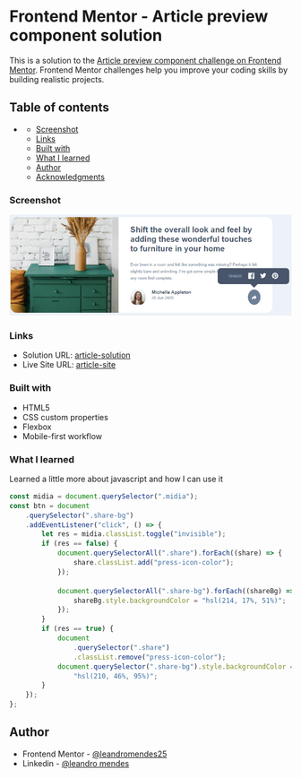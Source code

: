 # Frontend Mentor - Article preview component solution

This is a solution to the [Article preview component challenge on Frontend Mentor](https://www.frontendmentor.io/challenges/article-preview-component-dYBN_pYFT). Frontend Mentor challenges help you improve your coding skills by building realistic projects.

## Table of contents

-   -   [Screenshot](#screenshot)
    -   [Links](#links)
    -   [Built with](#built-with)
    -   [What I learned](#what-i-learned)
    -   [Author](#author)
    -   [Acknowledgments](#acknowledgments)

### Screenshot

![](./screenshot.PNG)

### Links

-   Solution URL: [article-solution](https://www.frontendmentor.io/solutions/article-component-solution-gRLMlm_ru)
-   Live Site URL: [article-site](https://article-frontend-master.netlify.app/)

### Built with

-   HTML5
-   CSS custom properties
-   Flexbox
-   Mobile-first workflow

### What I learned

Learned a little more about javascript and how I can use it

```js
const midia = document.querySelector(".midia");
const btn = document
    .querySelector(".share-bg")
    .addEventListener("click", () => {
        let res = midia.classList.toggle("invisible");
        if (res == false) {
            document.querySelectorAll(".share").forEach((share) => {
                share.classList.add("press-icon-color");
            });

            document.querySelectorAll(".share-bg").forEach((shareBg) => {
                shareBg.style.backgroundColor = "hsl(214, 17%, 51%)";
            });
        }
        if (res == true) {
            document
                .querySelector(".share")
                .classList.remove("press-icon-color");
            document.querySelector(".share-bg").style.backgroundColor =
                "hsl(210, 46%, 95%)";
        }
    });
};
```

## Author

-   Frontend Mentor - [@leandromendes25](https://www.frontendmentor.io/profile/leandromendes25)
-   Linkedin - [@leandro mendes](https://www.linkedin.com/in/leandro-mendes1568/)
